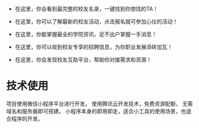 - 在这里，你会看到最完整的校友名录，一键找到你想找的TA！

- 在这里，你可以了解最新的校友活动，点击报名就可参加心仪的活动！

- 在这里，你能掌握最全的学院资讯，足不出户掌握一手消息！

- 在这里，你可以收到校友专享的招聘信息，为你职业发展添砖加瓦！

- 在这里，你会发现校友互助平台，帮助你对接需求和资源！

# 技术使用
项目使用微信小程序平台进行开发。 使用腾讯云开发技术，免费资源配额， 无需域名和服务器即可搭建。 小程序本身的即用即走，适合小工具的使用场景，也适合程序的开发。